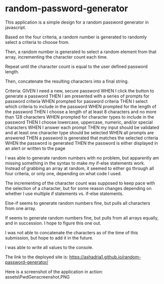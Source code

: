 # random-password-generator

This application is a simple design for a random password generator in javascript.

Based on the four criteria, a random number is generated to randomly select a criteria to choose from.  

Then, a random number is generated to select a random element from that array, incrementing the character count each time.

Repeat until the character count is equal to the user defined password length.

Then, concatenate the resulting characters into a final string.

Criteria:
GIVEN I need a new, secure password
WHEN I click the button to generate a password
THEN I am presented with a series of prompts for password criteria
WHEN prompted for password criteria
THEN I select which criteria to include in the password
WHEN prompted for the length of the password
THEN I choose a length of at least 8 characters and no more than 128 characters
WHEN prompted for character types to include in the password
THEN I choose lowercase, uppercase, numeric, and/or special characters
WHEN I answer each prompt
THEN my input should be validated and at least one character type should be selected
WHEN all prompts are answered
THEN a password is generated that matches the selected criteria
WHEN the password is generated
THEN the password is either displayed in an alert or written to the page


I was able to generate random numbers with no problem, but apparently am missing something in the syntax to make my if-else statements work.  Instead of grabbing an array at random, it seemed to either go through all four criteria, or only one, depending on what code I used.  

The incrementing of the character count was supposed to keep pace with the selection of a character, but for some reason changes depending on whether I use multiple if statements vs. if-else statements.  

Else-if seems to generate random numbers fine, but pulls all characters from one array.

If seems to generate random numbers fine, but pulls from all arrays equally, and in succession.  I hope to figure this one out.

I was not able to concatenate the characters as of the time of this submission, but hope to add it in the future.

I was able to write all values to the console.

The link to the deployed site is:
https://ashadria1.github.io/random-password-generator/

Here is a screenshot of the application in action:
assets\PwdGenscreenshot.PNG